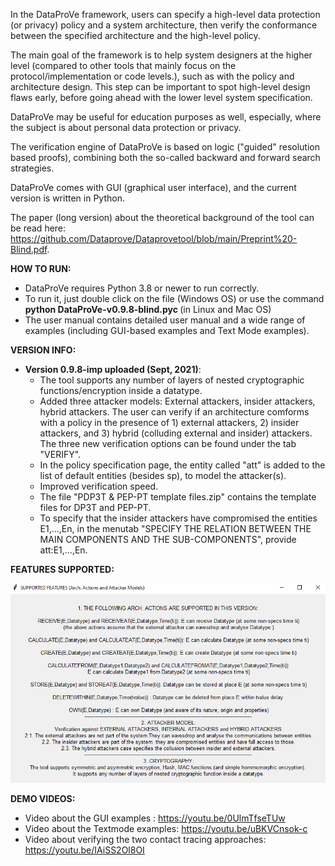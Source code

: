 

In the DataProVe framework, users can specify a high-level data protection (or privacy) policy and a system architecture, then verify the conformance between the specified architecture and the high-level policy.  

The main goal of the framework is to help system designers at the higher level (compared to other tools that mainly focus on the protocol/implementation or code levels.), such as with the policy and architecture design. This step can be important to spot high-level design flaws early, before going ahead with the lower level system specification. 

DataProVe may be useful for education purposes as well, especially, where the subject is about personal data protection or privacy.  

The verification engine of DataProVe is based on logic ("guided" resolution based proofs), combining both the so-called backward and forward search strategies.

DataProVe comes with GUI (graphical user interface), and the current version is written in Python.  

The paper (long version) about the theoretical background of the tool can be read here: https://github.com/Dataprove/Dataprovetool/blob/main/Preprint%20-Blind.pdf.


**HOW TO RUN:** 
- DataProVe requires Python 3.8 or newer to run correctly. 
- To run it, just double click on the file (Windows OS) or use the command <b>python DataProVe-v0.9.8-blind.pyc </b> (in Linux and Mac OS)
- The user manual contains detailed user manual and a wide range of examples (including GUI-based examples and Text Mode examples).

**VERSION INFO:** 
- <b>Version 0.9.8-imp uploaded (Sept, 2021)</b>:
    - The tool supports any number of layers of nested cryptographic functions/encryption inside a datatype.
    - Added three attacker models: External attackers, insider attackers, hybrid attackers. The user can verify if an architecture comforms with a policy in the presence of 1)             external attackers, 2) insider attackers, and 3) hybrid (colluding external and insider) attackers. The three new verification options can be found under the tab "VERIFY".
    - In the policy specification page, the entity called "att" is added to the list of default entities (besides sp), to model the attacker(s).
    - Improved verification speed.
    - The file "PDP3T & PEP-PT template files.zip" contains the template files for DP3T and PEP-PT.
    - To specify that the insider attackers have compromised the entities E1,...,En, in the menutab "SPECIFY THE RELATION BETWEEN THE MAIN COMPONENTS AND THE SUB-COMPONENTS", provide      att:E1,...,En.
    
**FEATURES SUPPORTED:**

![alt text](https://github.com/Dataprove/Dataprovetool/blob/main/Pictures%20for%20user%20manual/features.png)


**DEMO VIDEOS:** 
- Video about the GUI examples : https://youtu.be/0UlmTfseTUw
- Video about the Textmode examples: https://youtu.be/uBKVCnsok-c
- Video about verifying the two contact tracing approaches: https://youtu.be/IAiSS2Ol8OI



